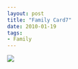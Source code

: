 ```yaml
---
layout: post
title: "Family Card7"
date: 2010-01-19
tags: 
- Family
---
```




<div class="polaroidcard">
  <img src="https://mahiwedsaniket.github.io/pictures/7.png">
</div>
